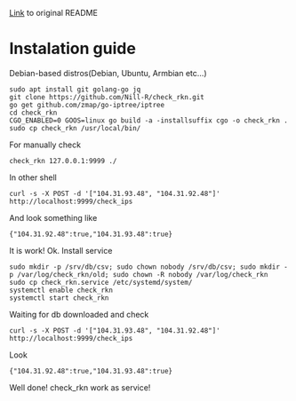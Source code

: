 [Link](https://github.com/Nill-R/check_rkn/blob/master/README.old.md "Link") to original README

# Instalation guide 

Debian-based distros(Debian, Ubuntu, Armbian etc…)
```
sudo apt install git golang-go jq
git clone https://github.com/Nill-R/check_rkn.git
go get github.com/zmap/go-iptree/iptree
cd check_rkn
CGO_ENABLED=0 GOOS=linux go build -a -installsuffix cgo -o check_rkn .
sudo cp check_rkn /usr/local/bin/
```
For manually check
```
check_rkn 127.0.0.1:9999 ./
```
In other shell
```
curl -s -X POST -d '["104.31.93.48", "104.31.92.48"]' http://localhost:9999/check_ips
```
And look something like
```
{"104.31.92.48":true,"104.31.93.48":true}
```
It is work!
Ok. Install service
```
sudo mkdir -p /srv/db/csv; sudo chown nobody /srv/db/csv; sudo mkdir -p /var/log/check_rkn/old; sudo chown -R nobody /var/log/check_rkn
sudo cp check_rkn.service /etc/systemd/system/
systemctl enable check_rkn
systemctl start check_rkn
```
Waiting for db downloaded and check
```
curl -s -X POST -d '["104.31.93.48", "104.31.92.48"]' http://localhost:9999/check_ips
```
Look 
```
{"104.31.92.48":true,"104.31.93.48":true}
```
Well done! check_rkn work as service!
